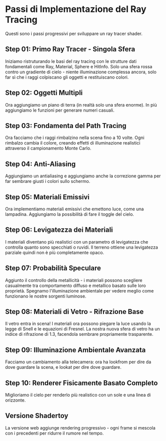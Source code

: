 # Passi di Implementazione del Ray Tracing

Questi sono i passi progressivi per sviluppare un ray tracer shader.

## Step 01: Primo Ray Tracer - Singola Sfera
Iniziamo ristruturando le basi del ray tracing con le strutture dati fondamentali come Ray, Material, Sphere e HitInfo. Solo una sfera rossa contro un gradiente di cielo - niente illuminazione complessa ancora, solo far sì che i raggi colpiscano gli oggetti e restituiscano colori.

## Step 02: Oggetti Multipli
Ora aggiungiamo un piano di terra (in realtà solo una sfera enorme). In più aggiungiamo le funzioni per generare numeri casuali.

## Step 03: Fondamenta del Path Tracing
Ora facciamo che i raggi rimbalzino nella scena fino a 10 volte. Ogni rimbalzo cambia il colore, creando effetti di illuminazione realistici attraverso il campionamento Monte Carlo.

## Step 04: Anti-Aliasing
Aggiungiamo un antialiasing e aggiungiamo anche la correzione gamma per far sembrare giusti i colori sullo schermo.

## Step 05: Materiali Emissivi
Ora implementiamo materiali emissivi che emettono luce, come una lampadina. Aggiungiamo la possibilità di fare il toggle del cielo.

## Step 06: Levigatezza dei Materiali
I materiali diventano più realistici con un parametro di levigatezza che controlla quanto sono specchiati o ruvidi. Il terreno ottiene una levigatezza parziale quindi non è più completamente opaco.

## Step 07: Probabilità Speculare
Aggiunto il controllo della metallicità - i materiali possono scegliere casualmente tra comportamento diffuso e metallico basato sulle loro proprietà. Spegnamo l'illuminazione ambientale per vedere meglio come funzionano le nostre sorgenti luminose.

## Step 08: Materiali di Vetro - Rifrazione Base
Il vetro entra in scena! I materiali ora possono piegare la luce usando la legge di Snell e le equazioni di Fresnel. La nostra nuova sfera di vetro ha un indice di rifrazione di 1.3, facendola sembrare propriamente trasparente.

## Step 09: Illuminazione Ambientale Avanzata
Facciamo un cambiamento alla telecamera: ora ha lookfrom per dire da dove guardare la scena, e lookat per dire dove guardare.

## Step 10: Renderer Fisicamente Basato Completo
Miglioriamo il cielo per renderlo più realistico con un sole e una linea di orizzonte.

## Versione Shadertoy
La versione web aggiunge rendering progressivo - ogni frame si mescola con i precedenti per ridurre il rumore nel tempo.